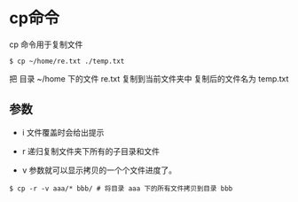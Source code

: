 # cp命令

cp 命令用于复制文件

```
$ cp ~/home/re.txt ./temp.txt
```

把 目录 ~/home 下的文件 re.txt 复制到当前文件夹中 复制后的文件名为 temp.txt

## 参数

- i  文件覆盖时会给出提示

- r  递归复制文件夹下所有的子目录和文件
- v  参数就可以显示拷贝的一个个文件进度了。


```shell
$ cp -r -v aaa/* bbb/ # 将目录 aaa 下的所有文件拷贝到目录 bbb 
```